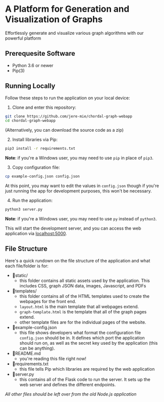 # A Platform for Generation and Visualization of Graphs

Effortlessly generate and visualize various graph algorithms with our powerful platform

## Prerequesite Software

- Python 3.6 or newer
- Pip(3)

## Running Locally

Follow these steps to run the application on your local device:

1. Clone and enter this repository:

```sh
git clone https://github.com/jere-mie/chordal-graph-webapp
cd chordal-graph-webapp
```

(Alternatively, you can download the source code as a zip)

2. Install libraries via Pip:

```sh
pip3 install -r requirements.txt
```

**Note**: if you're a Windows user, you may need to use `pip` in place of `pip3`.

3. Copy configuration file:

```sh
cp example-config.json config.json
```

At this point, you may want to edit the values in `config.json` though if you're just running the app for development purposes, this won't be necessary.

4. Run the application:

```sh
python3 server.py
```
**Note**: if you're a Windows user, you may need to use `py` instead of `python3`.

This will start the development server, and you can access the web application via [localhost:5000](http://localhost:5000).

## File Structure

Here's a quick rundown on the file structure of the application and what each file/folder is for:

- 📂static/
  - this folder contains all static assets used by the application. This includes CSS, graph JSON data, images, Javascript, and PDFs
- 📂templates/
  - this folder contains all of the HTML templates used to create the webpages for the front end.
  - `layout.html` is the main template that all webpages extend.
  - `graph-template.html` is the template that all of the graph pages extend.
  - other template files are for the individual pages of the website.
- 📃example-config.json
  - this file shows developers what format the configuration file `config.json` should be in. It defines which port the application should run on, as well as the secret key used by the application (this can be anything).
- 📃README.md
  - you're reading this file right now!
- 📃requirements.txt
  - this file tells Pip which libraries are required by the web application
- 📃server.py
  - this contains all of the Flask code to run the server. It sets up the web server and defines the different endpoints.

*All other files should be left over from the old Node.js application*
